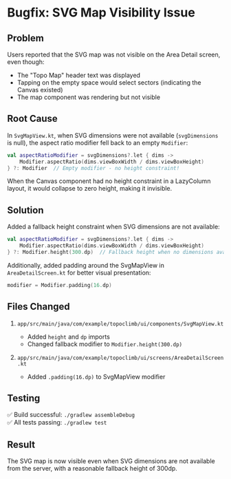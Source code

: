 # Bugfix: SVG Map Visibility Issue

## Problem
Users reported that the SVG map was not visible on the Area Detail screen, even though:
- The "Topo Map" header text was displayed
- Tapping on the empty space would select sectors (indicating the Canvas existed)
- The map component was rendering but not visible

## Root Cause
In `SvgMapView.kt`, when SVG dimensions were not available (`svgDimensions` is null), the aspect ratio modifier fell back to an empty `Modifier`:

```kotlin
val aspectRatioModifier = svgDimensions?.let { dims ->
    Modifier.aspectRatio(dims.viewBoxWidth / dims.viewBoxHeight)
} ?: Modifier  // Empty modifier - no height constraint!
```

When the Canvas component had no height constraint in a LazyColumn layout, it would collapse to zero height, making it invisible.

## Solution
Added a fallback height constraint when SVG dimensions are not available:

```kotlin
val aspectRatioModifier = svgDimensions?.let { dims ->
    Modifier.aspectRatio(dims.viewBoxWidth / dims.viewBoxHeight)
} ?: Modifier.height(300.dp)  // Fallback height when no dimensions available
```

Additionally, added padding around the SvgMapView in `AreaDetailScreen.kt` for better visual presentation:

```kotlin
modifier = Modifier.padding(16.dp)
```

## Files Changed
1. `app/src/main/java/com/example/topoclimb/ui/components/SvgMapView.kt`
   - Added `height` and `dp` imports
   - Changed fallback modifier to `Modifier.height(300.dp)`

2. `app/src/main/java/com/example/topoclimb/ui/screens/AreaDetailScreen.kt`
   - Added `.padding(16.dp)` to SvgMapView modifier

## Testing
✅ Build successful: `./gradlew assembleDebug`  
✅ All tests passing: `./gradlew test`

## Result
The SVG map is now visible even when SVG dimensions are not available from the server, with a reasonable fallback height of 300dp.
